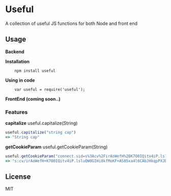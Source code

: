 Useful
===========

A collection of useful JS functions for both Node and front end

## Usage

**Backend**

**Installation**

		npm install useful

**Using in code**

		var useful = require('useful');

**FrontEnd (coming soon..)**

### Features

**capitalize** useful.capitalize(String)


```javascript
useful.capitalize("string cap")
=> "String cap"
```

**getCookieParam** useful.getCookieParam(String)

```javascript
useful.getCookieParam("connect.sid=s%3Acv%2FirAoWefH%2BK7O0IQitv4iP.lsluQW0GIHi8kfMoKF%2BAS85xa4l6CAbJHkqpPXJDY8Y","connect.sid")
=> "s:cv/irAoWefH+K7O0IQitv4iP.lsluQW0GIHi8kfMoKF+AS85xa4l6CAbJHkqpPXJDY8Y"
```


## License 

MIT
